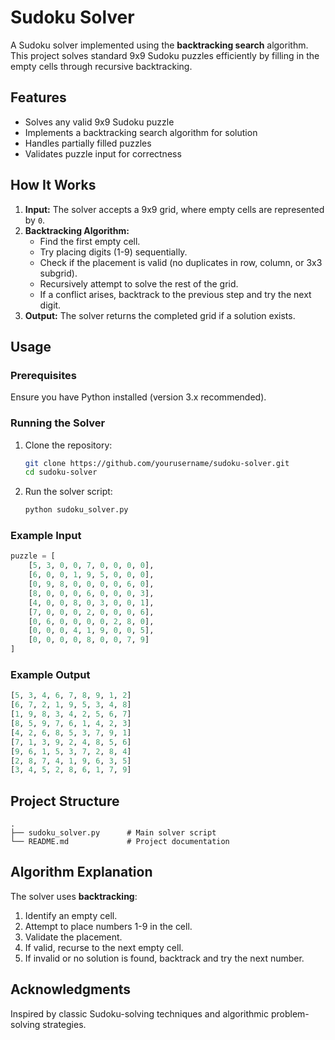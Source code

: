 # Sudoku Solver

A Sudoku solver implemented using the **backtracking search** algorithm. This project solves standard 9x9 Sudoku puzzles efficiently by filling in the empty cells through recursive backtracking.

## Features

- Solves any valid 9x9 Sudoku puzzle
- Implements a backtracking search algorithm for solution
- Handles partially filled puzzles
- Validates puzzle input for correctness

## How It Works

1. **Input:** The solver accepts a 9x9 grid, where empty cells are represented by `0`.
2. **Backtracking Algorithm:**
   - Find the first empty cell.
   - Try placing digits (1-9) sequentially.
   - Check if the placement is valid (no duplicates in row, column, or 3x3 subgrid).
   - Recursively attempt to solve the rest of the grid.
   - If a conflict arises, backtrack to the previous step and try the next digit.
3. **Output:** The solver returns the completed grid if a solution exists.

## Usage

### Prerequisites

Ensure you have Python installed (version 3.x recommended).

### Running the Solver

1. Clone the repository:

   ```bash
   git clone https://github.com/yourusername/sudoku-solver.git
   cd sudoku-solver
   ```

2. Run the solver script:

   ```bash
   python sudoku_solver.py
   ```

### Example Input

```python
puzzle = [
    [5, 3, 0, 0, 7, 0, 0, 0, 0],
    [6, 0, 0, 1, 9, 5, 0, 0, 0],
    [0, 9, 8, 0, 0, 0, 0, 6, 0],
    [8, 0, 0, 0, 6, 0, 0, 0, 3],
    [4, 0, 0, 8, 0, 3, 0, 0, 1],
    [7, 0, 0, 0, 2, 0, 0, 0, 6],
    [0, 6, 0, 0, 0, 0, 2, 8, 0],
    [0, 0, 0, 4, 1, 9, 0, 0, 5],
    [0, 0, 0, 0, 8, 0, 0, 7, 9]
]
```

### Example Output

```python
[5, 3, 4, 6, 7, 8, 9, 1, 2]
[6, 7, 2, 1, 9, 5, 3, 4, 8]
[1, 9, 8, 3, 4, 2, 5, 6, 7]
[8, 5, 9, 7, 6, 1, 4, 2, 3]
[4, 2, 6, 8, 5, 3, 7, 9, 1]
[7, 1, 3, 9, 2, 4, 8, 5, 6]
[9, 6, 1, 5, 3, 7, 2, 8, 4]
[2, 8, 7, 4, 1, 9, 6, 3, 5]
[3, 4, 5, 2, 8, 6, 1, 7, 9]
```

## Project Structure

```
.
├── sudoku_solver.py      # Main solver script
└── README.md             # Project documentation
```

## Algorithm Explanation

The solver uses **backtracking**:

1. Identify an empty cell.
2. Attempt to place numbers 1-9 in the cell.
3. Validate the placement.
4. If valid, recurse to the next empty cell.
5. If invalid or no solution is found, backtrack and try the next number.

## Acknowledgments

Inspired by classic Sudoku-solving techniques and algorithmic problem-solving strategies.

